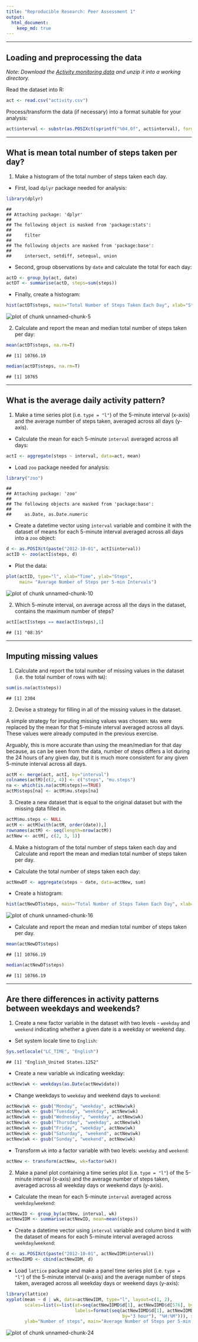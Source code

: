 ```yaml
---
title: "Reproducible Research: Peer Assessment 1"
output: 
  html_document:
    keep_md: true
---
```



---


## Loading and preprocessing the data

*Note: Download the [Activity monitoring data](https://d396qusza40orc.cloudfront.net/repdata%2Fdata%2Factivity.zip) and unzip it into a working directory.*

Read the dataset into R:

```r
act <- read.csv("activity.csv")
```


Process/transform the data (if necessary) into a format suitable for your analysis:

```r
act$interval <- substr(as.POSIXct(sprintf("%04.0f", act$interval), format='%H%M'), 12, 16)
```


---

## What is mean total number of steps taken per day?


1. Make a histogram of the total number of steps taken each day.

* First, load `dplyr` package needed for analysis:

```r
library(dplyr)
```

```
## 
## Attaching package: 'dplyr'
## 
## The following object is masked from 'package:stats':
## 
##     filter
## 
## The following objects are masked from 'package:base':
## 
##     intersect, setdiff, setequal, union
```

* Second, group observations by `date` and calculate the total for each day:

```r
actD <- group_by(act, date)
actDT <- summarise(actD, steps=sum(steps))
```

* Finally, create a histogram:

```r
hist(actDT$steps, main="Total Number of Steps Taken Each Day", xlab="Steps")
```

![plot of chunk unnamed-chunk-5](figure/unnamed-chunk-5-1.png) 


2. Calculate and report the mean and median total number of steps taken per day:

```r
mean(actDT$steps, na.rm=T)
```

```
## [1] 10766.19
```

```r
median(actDT$steps, na.rm=T)
```

```
## [1] 10765
```


---

## What is the average daily activity pattern?

1. Make a time series plot (i.e. `type = "l"`) of the 5-minute interval (x-axis) and the average number of steps taken, averaged across all days (y-axis).

* Calculate the mean for each 5-minute `interval` averaged across all days:

```r
actI <- aggregate(steps ~ interval, data=act, mean)
```

* Load `zoo` package needed for analysis:

```r
library("zoo")
```

```
## 
## Attaching package: 'zoo'
## 
## The following objects are masked from 'package:base':
## 
##     as.Date, as.Date.numeric
```

* Create a datetime vector using `interval` variable and combine it with the dataset of means for each 5-minute interval averaged across all days into a `zoo` object:

```r
d <- as.POSIXct(paste("2012-10-01", actI$interval))
actID <- zoo(actI$steps, d)
```

* Plot the data:

```r
plot(actID, type="l", xlab="Time", ylab="Steps", 
     main= "Average Number of Steps per 5-min Intervals")
```

![plot of chunk unnamed-chunk-10](figure/unnamed-chunk-10-1.png) 

2. Which 5-minute interval, on average across all the days in the dataset, contains the maximum number of steps?

```r
actI[actI$steps == max(actI$steps),1]
```

```
## [1] "08:35"
```


---


## Imputing missing values

1. Calculate and report the total number of missing values in the dataset (i.e. the total number of rows with `NA`):

```r
sum(is.na(act$steps))
```

```
## [1] 2304
```

2. Devise a strategy for filling in all of the missing values in the dataset.

A simple strategy for imputing missing values was chosen: `NAs` were replaced by the mean for that 5-minute interval averaged across all days. These values were already computed in the previous exercise.

Arguably, this is more accurate than using the mean/median for that day because, as can be seen from the data, number of steps differs a lot during the 24 hours of any given day, but it is much more consistent for any given 5-minute interval across all days.  


```r
actM <- merge(act, actI, by="interval")
colnames(actM)[c(2, 4)] <- c("steps", "mu.steps")
na <- which(is.na(actM$steps)==TRUE)
actM$steps[na] <- actM$mu.steps[na]
```

3. Create a new dataset that is equal to the original dataset but with the missing data filled in.

```r
actM$mu.steps <- NULL
actM <- actM[with(actM, order(date)),]
rownames(actM) <- seq(length=nrow(actM))
actNew <- actM[, c(2, 3, 1)] 
```

4. Make a histogram of the total number of steps taken each day and Calculate and report the mean and median total number of steps taken per day.

* Calculate the total number of steps taken each day:

```r
actNewDT <- aggregate(steps ~ date, data=actNew, sum)
```

* Create a histogram:

```r
hist(actNewDT$steps, main="Total Number of Steps Taken Each Day", xlab="Steps")
```

![plot of chunk unnamed-chunk-16](figure/unnamed-chunk-16-1.png) 

* Calculate and report the mean and median total number of steps taken per day.

```r
mean(actNewDT$steps)
```

```
## [1] 10766.19
```

```r
median(actNewDT$steps)
```

```
## [1] 10766.19
```


---


## Are there differences in activity patterns between weekdays and weekends?

1. Create a new factor variable in the dataset with two levels - `weekday` and `weekend` indicating whether a given date is a weekday or weekend day.

* Set system locale time to `English`:

```r
Sys.setlocale("LC_TIME", "English")
```

```
## [1] "English_United States.1252"
```

* Create a new variable `wk` indicating weekday:

```r
actNew$wk <- weekdays(as.Date(actNew$date))
```

* Change weekdays to `weekday` and weekend days to `weekend`:

```r
actNew$wk <- gsub("Monday", "weekday", actNew$wk)
actNew$wk <- gsub("Tuesday", "weekday", actNew$wk)
actNew$wk <- gsub("Wednesday", "weekday", actNew$wk)
actNew$wk <- gsub("Thursday", "weekday", actNew$wk)
actNew$wk <- gsub("Friday", "weekday", actNew$wk)
actNew$wk <- gsub("Saturday", "weekend", actNew$wk)
actNew$wk <- gsub("Sunday", "weekend", actNew$wk)
```

* Transform `wk` into a factor variable with two levels: `weekday` and `weekend`:

```r
actNew <- transform(actNew, wk=factor(wk))
```

2. Make a panel plot containing a time series plot (i.e. `type = "l"`) of the 5-minute interval (x-axis) and the average number of steps taken, averaged across all weekday days or weekend days (y-axis).

* Calculate the mean for each 5-minute `interval` averaged across `weekday`/`weekend`:

```r
actNewID <- group_by(actNew, interval, wk)
actNewIDM <- summarise(actNewID, mean=mean(steps))
```

* Create a datetime vector using `interval` variable and column bind it with the dataset of means for each 5-minute interval averaged across `weekday`/`weekend`:      

```r
d <- as.POSIXct(paste("2012-10-01", actNewIDM$interval))
actNewIDMD <- cbind(actNewIDM, d)
```

* Load `lattice` package and make a panel time series plot (i.e. `type = "l"`) of the 5-minute interval (x-axis) and the average number of steps taken, averaged across all weekday days or weekend days (y-axis):

```r
library(lattice)
xyplot(mean ~ d | wk, data=actNewIDM, type="l", layout=c(1, 2), 
       scales=list(x=list(at=seq(actNewIDMD$d[1], actNewIDMD$d[576], by="3 hour"), 
                          labels=format(seq(actNewIDMD$d[1], actNewIDMD$d[576], 
                                            by="3 hour"), "%H:%M"))), xlab="Time", 
       ylab="Number of steps", main="Average Number of Steps per 5-min Intervals")   
```

![plot of chunk unnamed-chunk-24](figure/unnamed-chunk-24-1.png) 
